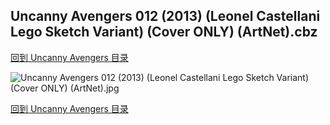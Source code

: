 ## Uncanny Avengers 012 (2013) (Leonel Castellani Lego Sketch Variant) (Cover ONLY) (ArtNet).cbz


[回到 Uncanny Avengers 目录](https://github.com/alicewish/markdown/blob/master/series/Uncanny-Avengers.md)


![Uncanny Avengers 012 (2013) (Leonel Castellani Lego Sketch Variant) (Cover ONLY) (ArtNet).jpg](https://wx1.sinaimg.cn/large/6a9fdecaly1fr0yfcaotqj21401p9kgu.jpg)

[回到 Uncanny Avengers 目录](https://github.com/alicewish/markdown/blob/master/series/Uncanny-Avengers.md)

